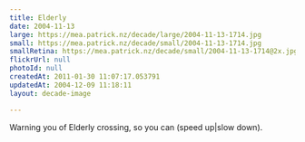 ```yaml
---
title: Elderly
date: 2004-11-13
large: https://mea.patrick.nz/decade/large/2004-11-13-1714.jpg
small: https://mea.patrick.nz/decade/small/2004-11-13-1714.jpg
smallRetina: https://mea.patrick.nz/decade/small/2004-11-13-1714@2x.jpg
flickrUrl: null
photoId: null
createdAt: 2011-01-30 11:07:17.053791
updatedAt: 2004-12-09 11:18:11
layout: decade-image

---
```

Warning you of Elderly crossing, so you can (speed up|slow down). 
